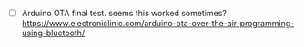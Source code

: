 - [ ] Arduino OTA final test. seems this worked sometimes? https://www.electroniclinic.com/arduino-ota-over-the-air-programming-using-bluetooth/